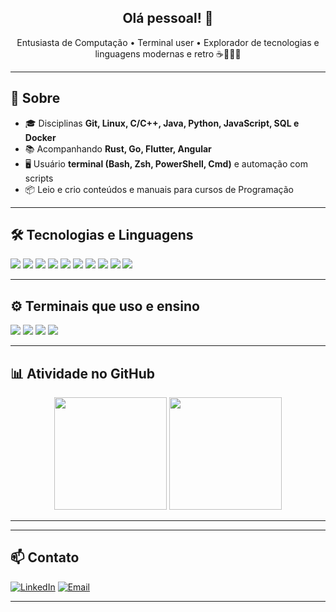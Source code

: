<h2 align="center">Olá pessoal! 👋</h2>

<p align="center">
  Entusiasta de Computação • Terminal user • Explorador de tecnologias e linguagens modernas e retro ☕🐍🦀🐳
</p>

---

## 🚀 Sobre

- 🎓 Disciplinas **Git, Linux, C/C++, Java, Python, JavaScript, SQL e Docker**
- 📚 Acompanhando **Rust, Go, Flutter, Angular**
- 🖥️ Usuário **terminal (Bash, Zsh, PowerShell, Cmd)** e automação com scripts
- 📦 Leio e crio conteúdos e manuais para cursos de Programação

---

## 🛠️ Tecnologias e Linguagens

<p>
  <img src="https://img.shields.io/badge/C-00599C?style=flat&logo=c&logoColor=white"/>
  <img src="https://img.shields.io/badge/C++-00599C?style=flat&logo=c%2B%2B&logoColor=white"/>
  <img src="https://img.shields.io/badge/Java-007396?style=flat&logo=java&logoColor=white"/>
  <img src="https://img.shields.io/badge/Python-3776AB?style=flat&logo=python&logoColor=white"/>
  <img src="https://img.shields.io/badge/JavaScript-F7DF1E?style=flat&logo=javascript&logoColor=black"/>
  <img src="https://img.shields.io/badge/SQL-336791?style=flat&logo=postgresql&logoColor=white"/>
  <img src="https://img.shields.io/badge/Linux-FCC624?style=flat&logo=linux&logoColor=black"/>
  <img src="https://img.shields.io/badge/Docker-2496ED?style=flat&logo=docker&logoColor=white"/>
  <img src="https://img.shields.io/badge/Rust-000000?style=flat&logo=rust&logoColor=white"/>
  <img src="https://img.shields.io/badge/Go-00ADD8?style=flat&logo=go&logoColor=white"/>
</p>

---

## ⚙️ Terminais que uso e ensino

<p>
  <img src="https://img.shields.io/badge/Bash-4EAA25?style=flat&logo=gnu-bash&logoColor=white"/>
  <img src="https://img.shields.io/badge/Zsh-89e051?style=flat&logo=terminal&logoColor=white"/>
  <img src="https://img.shields.io/badge/PowerShell-5391FE?style=flat&logo=powershell&logoColor=white"/>
  <img src="https://img.shields.io/badge/WSL2-blue?style=flat&logo=windows-terminal&logoColor=white"/>
</p>

---

## 📊 Atividade no GitHub

<div align="center">
  <img src="https://github-readme-stats.vercel.app/api?username=ricardotecpro&show_icons=true&theme=github_dark&count_private=true" height="180em"/>
  <img src="https://github-readme-stats.vercel.app/api/top-langs/?username=ricardotecpro&layout=compact&theme=github_dark&langs_count=10" height="180em"/>
</div>

---
<!--
## 🌈 Gráfico de Contribuições

[![GitHub activity graph](https://github-readme-activity-graph.vercel.app/graph?username=ricardotecpro&theme=tokyo-night&hide_border=true)](https://github.com/Ashutosh00710/github-readme-activity-graph)


![github-contribution-grid-snake](https://github.com/user-attachments/assets/2571dc5d-0d28-4ab8-a65d-237ee82640c7)
-->
---

## 📫 Contato

[![LinkedIn](https://img.shields.io/badge/-LinkedIn-0A66C2?style=flat&logo=linkedin&logoColor=white)](https://linkedin.com/in/seu-usuario)
[![Email](https://img.shields.io/badge/-Email-D14836?style=flat&logo=gmail&logoColor=white)](mailto:seuemail@exemplo.com)

---
